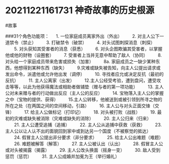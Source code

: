 # 20211221161731 神奇故事的历史根源
<!-- tags: --> #故事

###31个角色功能项：
　    1. 一位家庭成员离家外出（外出）
　　2. 对主人公下一道禁令（禁止）
　　3. 打破禁令（破禁）
　　4. 对头试图刺探消息（刺探）
　　5. 对头获知其受害者的消息（获悉）
　　6. 对头企图欺骗其受害者，以掌握他或他的财物（设圈套）
　　7. 受害者上当并无意中帮助了敌人（协同）
　　8. 对头给一个家庭成员带来危害或损失（加害）
　　8a. 家庭成员之一缺少某种东西，他想得到某种东西（缺失）
　　9.灾难或缺失被告知，向主人公提出请求或发出命令，派遣他或允许他出发（调停）
　　10. 寻找者应允或决定反抗（最初的反抗）
　　11. 主人公离家（出发）
　　12.主人公经受考验，遭到盘问，遭受攻击等等，以此为他获得魔法或相助者做铺垫（赠与者的第一项功能）
　　13. 主人公对未来赠与者的行动做出反应（主人公的反应）
　　14. 宝物落入主人公的掌握之中（宝物的提供、获得）
　　15.主人公转移，他被送到或被引领到所寻之物的所在之处（在两国之间的空间移动，引路）
　　16. 主人公与对头正面交锋（交锋）
　　17. 给主人公做标记（打印记）
　　18. 对头被打败（战胜）
　　19. 最初的灾难或缺失被消除（灾难或缺失的消除）
　　20. 主人公归来（归来）
　　21. 主人公遭受追捕（追捕）
　　22. 主人公从追捕中获救（获救）
　　23.主人公以让人认不出的面貌回到家中或到达另一个国度（不被察觉的抵达）
　　24. 假冒主人公提出非分要求（非分要求）
　　25. 给主人公出难题（难题）
　　26. 难题被解答（解答）
　　27. 主人公被认出（认出）
　　28. 假冒主人公或对头被揭露（揭露）
　　29. 主人公改头换面（摇身一变）
　　30. 敌人受到惩罚（惩罚）
　　31. 主人公成婚并加冕为王（举行婚礼）
